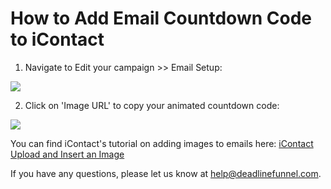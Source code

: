 # How to Add Email Countdown Code to iContact

1. Navigate to Edit your campaign &gt;&gt; Email Setup:

![](https://d33v4339jhl8k0.cloudfront.net/docs/assets/53974d6ce4b0c76107b109d1/images/5a9812dc2c7d3a7549513d11/file-%20WImGw0MUo4.png)

2. Click on 'Image URL' to copy your animated countdown code:

![](https://d33v4339jhl8k0.cloudfront.net/docs/assets/53974d6ce4b0c76107b109d1/images/5a98135704286374f70873d9/file-7QZqDhzebr.png)

You can find iContact's tutorial on adding images to emails here: [iContact Upload and Insert an Image](https://icontact-%20videos.wistia.com/medias/272pxctqqa)

If you have any questions, please let us know at [help@deadlinefunnel.com](mailto:mailto:help@deadlinefunnel.com).

